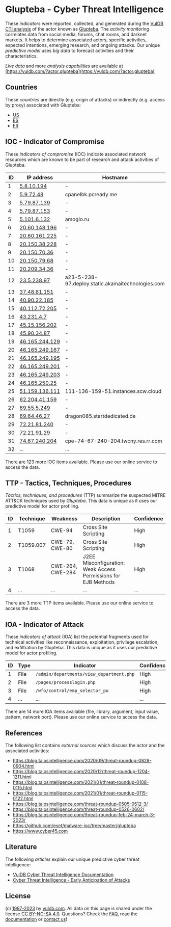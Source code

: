 # Glupteba - Cyber Threat Intelligence

These _indicators_ were reported, collected, and generated during the [VulDB CTI analysis](https://vuldb.com/?kb.cti) of the actor known as [Glupteba](https://vuldb.com/?actor.glupteba). The _activity monitoring_ correlates data from social media, forums, chat rooms, and darknet markets. It helps to determine associated actors, specific activities, expected intentions, emerging research, and ongoing attacks. Our unique _predictive model_ uses _big data_ to forecast activities and their characteristics.

_Live data_ and more _analysis capabilities_ are available at [https://vuldb.com/?actor.glupteba](https://vuldb.com/?actor.glupteba)

## Countries

These _countries_ are directly (e.g. origin of attacks) or indirectly (e.g. access by proxy) associated with Glupteba:

* [US](https://vuldb.com/?country.us)
* [ES](https://vuldb.com/?country.es)
* [FR](https://vuldb.com/?country.fr)

## IOC - Indicator of Compromise

These _indicators of compromise_ (IOC) indicate associated network resources which are known to be part of research and attack activities of Glupteba.

ID | IP address | Hostname | Campaign | Confidence
-- | ---------- | -------- | -------- | ----------
1 | [5.8.10.194](https://vuldb.com/?ip.5.8.10.194) | - | - | High
2 | [5.9.72.48](https://vuldb.com/?ip.5.9.72.48) | cpanelbk.pcready.me | - | High
3 | [5.79.87.139](https://vuldb.com/?ip.5.79.87.139) | - | - | High
4 | [5.79.87.153](https://vuldb.com/?ip.5.79.87.153) | - | - | High
5 | [5.101.6.132](https://vuldb.com/?ip.5.101.6.132) | amoglo.ru | - | High
6 | [20.60.148.196](https://vuldb.com/?ip.20.60.148.196) | - | - | High
7 | [20.60.161.225](https://vuldb.com/?ip.20.60.161.225) | - | - | High
8 | [20.150.38.228](https://vuldb.com/?ip.20.150.38.228) | - | - | High
9 | [20.150.70.36](https://vuldb.com/?ip.20.150.70.36) | - | - | High
10 | [20.150.79.68](https://vuldb.com/?ip.20.150.79.68) | - | - | High
11 | [20.209.34.36](https://vuldb.com/?ip.20.209.34.36) | - | - | High
12 | [23.5.238.97](https://vuldb.com/?ip.23.5.238.97) | a23-5-238-97.deploy.static.akamaitechnologies.com | - | High
13 | [37.48.81.151](https://vuldb.com/?ip.37.48.81.151) | - | - | High
14 | [40.90.22.185](https://vuldb.com/?ip.40.90.22.185) | - | - | High
15 | [40.112.72.205](https://vuldb.com/?ip.40.112.72.205) | - | - | High
16 | [43.231.4.7](https://vuldb.com/?ip.43.231.4.7) | - | - | High
17 | [45.15.156.202](https://vuldb.com/?ip.45.15.156.202) | - | - | High
18 | [45.90.34.87](https://vuldb.com/?ip.45.90.34.87) | - | - | High
19 | [46.165.244.129](https://vuldb.com/?ip.46.165.244.129) | - | - | High
20 | [46.165.249.167](https://vuldb.com/?ip.46.165.249.167) | - | - | High
21 | [46.165.249.195](https://vuldb.com/?ip.46.165.249.195) | - | - | High
22 | [46.165.249.201](https://vuldb.com/?ip.46.165.249.201) | - | - | High
23 | [46.165.249.203](https://vuldb.com/?ip.46.165.249.203) | - | - | High
24 | [46.165.250.25](https://vuldb.com/?ip.46.165.250.25) | - | - | High
25 | [51.159.136.111](https://vuldb.com/?ip.51.159.136.111) | 111-136-159-51.instances.scw.cloud | - | High
26 | [62.204.41.159](https://vuldb.com/?ip.62.204.41.159) | - | - | High
27 | [69.55.5.249](https://vuldb.com/?ip.69.55.5.249) | - | - | High
28 | [69.64.46.27](https://vuldb.com/?ip.69.64.46.27) | dragon085.startdedicated.de | - | High
29 | [72.21.81.240](https://vuldb.com/?ip.72.21.81.240) | - | - | High
30 | [72.21.91.29](https://vuldb.com/?ip.72.21.91.29) | - | - | High
31 | [74.67.240.204](https://vuldb.com/?ip.74.67.240.204) | cpe-74-67-240-204.twcny.res.rr.com | - | High
32 | ... | ... | ... | ...

There are 123 more IOC items available. Please use our online service to access the data.

## TTP - Tactics, Techniques, Procedures

_Tactics, techniques, and procedures_ (TTP) summarize the suspected MITRE ATT&CK techniques used by _Glupteba_. This data is unique as it uses our predictive model for actor profiling.

ID | Technique | Weakness | Description | Confidence
-- | --------- | -------- | ----------- | ----------
1 | T1059 | CWE-94 | Cross Site Scripting | High
2 | T1059.007 | CWE-79, CWE-80 | Cross Site Scripting | High
3 | T1068 | CWE-264, CWE-284 | J2EE Misconfiguration: Weak Access Permissions for EJB Methods | High
4 | ... | ... | ... | ...

There are 3 more TTP items available. Please use our online service to access the data.

## IOA - Indicator of Attack

These _indicators of attack_ (IOA) list the potential fragments used for technical activities like reconnaissance, exploitation, privilege escalation, and exfiltration by Glupteba. This data is unique as it uses our predictive model for actor profiling.

ID | Type | Indicator | Confidence
-- | ---- | --------- | ----------
1 | File | `/admin/departments/view_department.php` | High
2 | File | `/pages/processlogin.php` | High
3 | File | `/wfo/control/emp_selector_pu` | High
4 | ... | ... | ...

There are 14 more IOA items available (file, library, argument, input value, pattern, network port). Please use our online service to access the data.

## References

The following list contains _external sources_ which discuss the actor and the associated activities:

* https://blog.talosintelligence.com/2020/09/threat-roundup-0828-0904.html
* https://blog.talosintelligence.com/2020/12/threat-roundup-1204-1211.html
* https://blog.talosintelligence.com/2021/01/threat-roundup-0108-0115.html
* https://blog.talosintelligence.com/2021/01/threat-roundup-0115-0122.html
* https://blog.talosintelligence.com/threat-roundup-0505-0512-3/
* https://blog.talosintelligence.com/threat-roundup-0526-0602/
* https://blog.talosintelligence.com/threat-roundup-feb-24-march-3-2023/
* https://github.com/eset/malware-ioc/tree/master/glupteba
* https://www.cyber45.com

## Literature

The following _articles_ explain our unique predictive cyber threat intelligence:

* [VulDB Cyber Threat Intelligence Documentation](https://vuldb.com/?kb.cti)
* [Cyber Threat Intelligence - Early Anticipation of Attacks](https://www.scip.ch/en/?labs.20201022)

## License

(c) [1997-2023](https://vuldb.com/?kb.changelog) by [vuldb.com](https://vuldb.com/?kb.about). All data on this page is shared under the license [CC BY-NC-SA 4.0](https://creativecommons.org/licenses/by-nc-sa/4.0/). Questions? Check the [FAQ](https://vuldb.com/?kb.faq), read the [documentation](https://vuldb.com/?kb) or [contact us](https://vuldb.com/?contact)!
